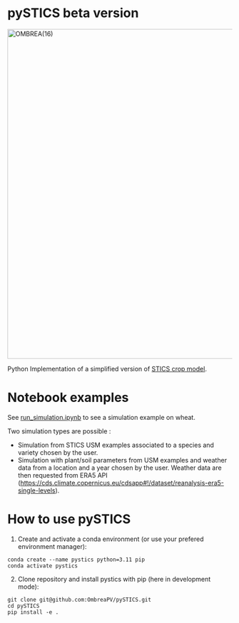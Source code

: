 # pySTICS beta version
<img width="740" alt="OMBREA(16)" src="https://github.com/OmbreaPV/pySTICS/assets/105670904/d68a7c73-4bb7-4a15-8385-dd82508ce496">


Python Implementation of a simplified version of [STICS crop model](https://eng-stics.paca.hub.inrae.fr).

# Notebook examples
See [run_simulation.ipynb](Notebooks/run_simulation.ipynb) to see a simulation example on wheat.

Two simulation types are possible :
- Simulation from STICS USM examples associated to a species and variety chosen by the user.
- Simulation with plant/soil parameters from USM examples and weather data from a location and a year chosen by the user. Weather data are then requested from ERA5 API (https://cds.climate.copernicus.eu/cdsapp#!/dataset/reanalysis-era5-single-levels).


# How to use pySTICS
1. Create and activate a conda environment (or use your prefered environment manager):
```
conda create --name pystics python=3.11 pip
conda activate pystics
```
2. Clone repository and install pystics with pip (here in development mode):
```
git clone git@github.com:OmbreaPV/pySTICS.git
cd pySTICS
pip install -e .
```
